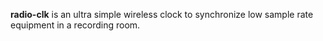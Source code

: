 __radio-clk__ is an ultra simple wireless clock to synchronize low sample rate
equipment in a recording room.
